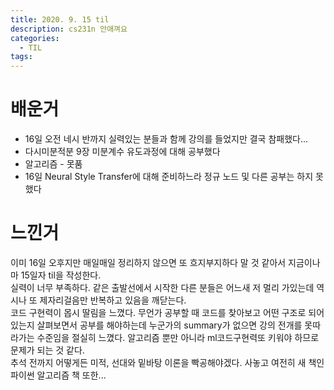 ```yaml
---
title: 2020. 9. 15 til
description: cs231n 안애껴요
categories:
  - TIL
tags:
---
```


# 배운거
- 16일 오전 네시 반까지 실력있는 분들과 함께 강의를 들었지만 결국 참패했다...
- 다시미분적분 9장 미분계수 유도과정에 대해 공부했다
- 알고리즘 - 못품
- 16일 Neural Style Transfer에 대해 준비하느라 정규 노드 및 다른 공부는 하지 못했다
    
    
    
# 느낀거
이미 16일 오후지만 매일매일 정리하지 않으면 또 흐지부지하다 말 것 같아서 지금이나마 15일자 til을 작성한다.    
실력이 너무 부족하다. 같은 출발선에서 시작한 다른 분들은 어느새 저 멀리 가있는데 역시나 또 제자리걸음만 반복하고 있음을 깨닫는다.    
코드 구현력이 몹시 딸림을 느꼈다. 무언가 공부할 때 코드를 찾아보고 어떤 구조로 되어있는지 살펴보면서 공부를 해야하는데 누군가의 summary가 없으면 강의 전개를 못따라가는 수준임을 절실히 느꼈다. 알고리즘 뿐만 아니라 ml코드구현력또 키워야 하므로 문제가 되는 것 같다.    
추석 전까지 어떻게든 미적, 선대와 밑바탕 이론을 빡공해야겠다. 사놓고 여전히 새 책인 파이썬 알고리즘 책 또한...

